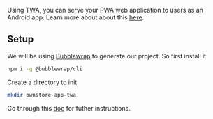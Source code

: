 Using TWA, you can serve your PWA web application to users as an Android app. Learn more about about this [here](https://developer.chrome.com/docs/android/trusted-web-activity/).


## Setup

We will be using [Bubblewrap](https://github.com/GoogleChromeLabs/bubblewrap) to generate our project. So first install it

```bash
npm i -g @bubblewrap/cli
```

Create a directory to init
```bash
mkdir ownstore-app-twa
```

Go through this [doc](https://developer.chrome.com/docs/android/trusted-web-activity/quick-start/) for futher instructions.
